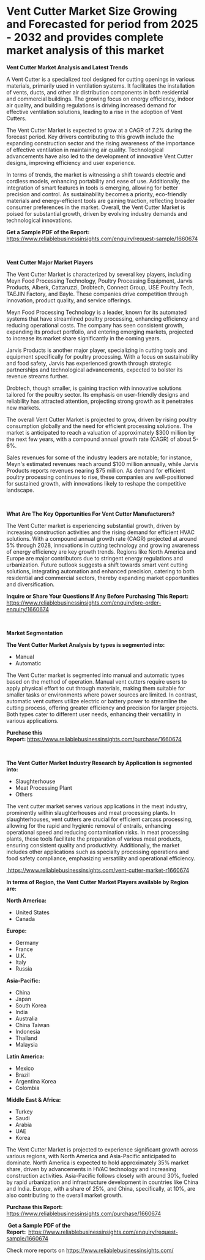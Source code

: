 <p><h1>Vent Cutter Market Size Growing and Forecasted for period from 2025 - 2032 and provides complete market analysis of this market</h1></p><p><strong>Vent Cutter Market Analysis and Latest Trends</strong></p>
<p><p>A Vent Cutter is a specialized tool designed for cutting openings in various materials, primarily used in ventilation systems. It facilitates the installation of vents, ducts, and other air distribution components in both residential and commercial buildings. The growing focus on energy efficiency, indoor air quality, and building regulations is driving increased demand for effective ventilation solutions, leading to a rise in the adoption of Vent Cutters.</p><p>The Vent Cutter Market is expected to grow at a CAGR of 7.2% during the forecast period. Key drivers contributing to this growth include the expanding construction sector and the rising awareness of the importance of effective ventilation in maintaining air quality. Technological advancements have also led to the development of innovative Vent Cutter designs, improving efficiency and user experience. </p><p>In terms of trends, the market is witnessing a shift towards electric and cordless models, enhancing portability and ease of use. Additionally, the integration of smart features in tools is emerging, allowing for better precision and control. As sustainability becomes a priority, eco-friendly materials and energy-efficient tools are gaining traction, reflecting broader consumer preferences in the market. Overall, the Vent Cutter Market is poised for substantial growth, driven by evolving industry demands and technological innovations.</p></p>
<p><strong>Get a Sample PDF of the Report:&nbsp;</strong> <a href="https://www.reliablebusinessinsights.com/enquiry/request-sample/1660674?utm_campaign=3116&utm_medium=2&utm_source=Github&utm_content=ia&utm_term=10042025&utm_id=vent-cutter">https://www.reliablebusinessinsights.com/enquiry/request-sample/1660674</a></p>
<p>&nbsp;</p>
<p><strong>Vent Cutter Major Market Players</strong></p>
<p><p>The Vent Cutter Market is characterized by several key players, including Meyn Food Processing Technology, Poultry Processing Equipment, Jarvis Products, Alberk, Cattaruzzi, Drobtech, Connect Group, USE Poultry Tech, TAEJIN Factory, and Bayle. These companies drive competition through innovation, product quality, and service offerings.</p><p>Meyn Food Processing Technology is a leader, known for its automated systems that have streamlined poultry processing, enhancing efficiency and reducing operational costs. The company has seen consistent growth, expanding its product portfolio, and entering emerging markets, projected to increase its market share significantly in the coming years.</p><p>Jarvis Products is another major player, specializing in cutting tools and equipment specifically for poultry processing. With a focus on sustainability and food safety, Jarvis has experienced growth through strategic partnerships and technological advancements, expected to bolster its revenue streams further.</p><p>Drobtech, though smaller, is gaining traction with innovative solutions tailored for the poultry sector. Its emphasis on user-friendly designs and reliability has attracted attention, projecting strong growth as it penetrates new markets.</p><p>The overall Vent Cutter Market is projected to grow, driven by rising poultry consumption globally and the need for efficient processing solutions. The market is anticipated to reach a valuation of approximately $300 million by the next few years, with a compound annual growth rate (CAGR) of about 5-6%.</p><p>Sales revenues for some of the industry leaders are notable; for instance, Meyn's estimated revenues reach around $100 million annually, while Jarvis Products reports revenues nearing $75 million. As demand for efficient poultry processing continues to rise, these companies are well-positioned for sustained growth, with innovations likely to reshape the competitive landscape.</p></p>
<p>&nbsp;</p>
<p><strong>What Are The Key Opportunities For Vent Cutter Manufacturers?</strong></p>
<p><p>The Vent Cutter market is experiencing substantial growth, driven by increasing construction activities and the rising demand for efficient HVAC solutions. With a compound annual growth rate (CAGR) projected at around 5% through 2028, innovations in cutting technology and growing awareness of energy efficiency are key growth trends. Regions like North America and Europe are major contributors due to stringent energy regulations and urbanization. Future outlook suggests a shift towards smart vent cutting solutions, integrating automation and enhanced precision, catering to both residential and commercial sectors, thereby expanding market opportunities and diversification.</p></p>
<p><strong>Inquire or Share Your Questions If Any Before Purchasing This Report:</strong> <a href="https://www.reliablebusinessinsights.com/enquiry/pre-order-enquiry/1660674?utm_campaign=3116&utm_medium=2&utm_source=Github&utm_content=ia&utm_term=10042025&utm_id=vent-cutter">https://www.reliablebusinessinsights.com/enquiry/pre-order-enquiry/1660674</a></p>
<p>&nbsp;</p>
<p><strong>Market Segmentation</strong></p>
<p><strong>The Vent Cutter Market Analysis by types is segmented into:</strong></p>
<p><ul><li>Manual</li><li>Automatic</li></ul></p>
<p><p>The Vent Cutter market is segmented into manual and automatic types based on the method of operation. Manual vent cutters require users to apply physical effort to cut through materials, making them suitable for smaller tasks or environments where power sources are limited. In contrast, automatic vent cutters utilize electric or battery power to streamline the cutting process, offering greater efficiency and precision for larger projects. Both types cater to different user needs, enhancing their versatility in various applications.</p></p>
<p><strong>Purchase this Report:&nbsp;</strong><a href="https://www.reliablebusinessinsights.com/purchase/1660674?utm_campaign=3116&utm_medium=2&utm_source=Github&utm_content=ia&utm_term=10042025&utm_id=vent-cutter">https://www.reliablebusinessinsights.com/purchase/1660674</a></p>
<p>&nbsp;</p>
<p><strong>The Vent Cutter Market Industry Research by Application is segmented into:</strong></p>
<p><ul><li>Slaughterhouse</li><li>Meat Processing Plant</li><li>Others</li></ul></p>
<p><p>The vent cutter market serves various applications in the meat industry, prominently within slaughterhouses and meat processing plants. In slaughterhouses, vent cutters are crucial for efficient carcass processing, allowing for the rapid and hygienic removal of entrails, enhancing operational speed and reducing contamination risks. In meat processing plants, these tools facilitate the preparation of various meat products, ensuring consistent quality and productivity. Additionally, the market includes other applications such as specialty processing operations and food safety compliance, emphasizing versatility and operational efficiency.</p></p>
<p><a href="https://www.reliablebusinessinsights.com/vent-cutter-market-r1660674?utm_campaign=3116&utm_medium=2&utm_source=Github&utm_content=ia&utm_term=10042025&utm_id=vent-cutter">&nbsp;https://www.reliablebusinessinsights.com/vent-cutter-market-r1660674</a></p>
<p><strong>In terms of Region, the Vent Cutter Market Players available by Region are:</strong></p>
<p>
    <p> <strong> North America: </strong>
        <ul>
            <li>United States</li>
            <li>Canada</li>
        </ul>
        </p> 
    <p> <strong> Europe: </strong>
        <ul>
            <li>Germany</li>
            <li>France</li>
            <li>U.K.</li>
            <li>Italy</li>
            <li>Russia</li>
        </ul>
        </p> 
    <p> <strong> Asia-Pacific: </strong>
        <ul>
            <li>China</li>
            <li>Japan</li>
            <li>South Korea</li>
            <li>India</li>
            <li>Australia</li>
            <li>China Taiwan</li>
            <li>Indonesia</li>
            <li>Thailand</li>
            <li>Malaysia</li>
        </ul>
        </p> 
    <p> <strong> Latin America: </strong>
        <ul>
            <li>Mexico</li>
            <li>Brazil</li>
            <li>Argentina Korea</li>
            <li>Colombia</li>
        </ul>
        </p> 
    <p> <strong> Middle East & Africa: </strong>
        <ul>
            <li>Turkey</li>
            <li>Saudi</li>
            <li>Arabia</li>
            <li>UAE</li>
            <li>Korea</li>
        </ul>
    </p>
    </p>
<p><p>The Vent Cutter Market is projected to experience significant growth across various regions, with North America and Asia-Pacific anticipated to dominate. North America is expected to hold approximately 35% market share, driven by advancements in HVAC technology and increasing construction activities. Asia-Pacific follows closely with around 30%, fueled by rapid urbanization and infrastructure development in countries like China and India. Europe, with a share of 25%, and China, specifically, at 10%, are also contributing to the overall market growth.</p></p>
<p><strong>Purchase this Report: </strong><a href="https://www.reliablebusinessinsights.com/purchase/1660674?utm_campaign=3116&utm_medium=2&utm_source=Github&utm_content=ia&utm_term=10042025&utm_id=vent-cutter">https://www.reliablebusinessinsights.com/purchase/1660674</a></p>
<p>&nbsp;<strong>Get a Sample PDF of the Report:&nbsp;&nbsp;</strong><a href="https://www.reliablebusinessinsights.com/enquiry/request-sample/1660674?utm_campaign=3116&utm_medium=2&utm_source=Github&utm_content=ia&utm_term=10042025&utm_id=vent-cutter">https://www.reliablebusinessinsights.com/enquiry/request-sample/1660674</a></p>
<p><strong></strong></p>
<p>Check more reports on <a href="https://www.reliablebusinessinsights.com/?utm_campaign=3116&utm_medium=2&utm_source=Github&utm_content=ia&utm_term=10042025&utm_id=vent-cutter">https://www.reliablebusinessinsights.com/</a></p>